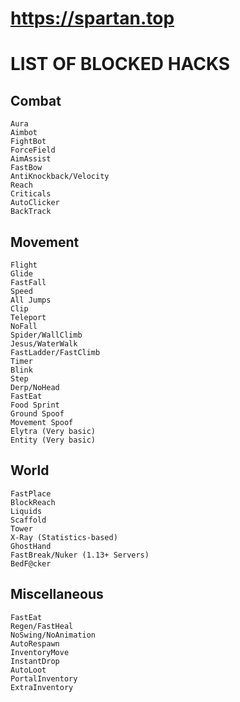 # https://spartan.top
# LIST OF BLOCKED HACKS

## Combat
```
Aura
Aimbot
FightBot
ForceField
AimAssist
FastBow
AntiKnockback/Velocity
Reach
Criticals
AutoClicker
BackTrack
```

## Movement
```
Flight
Glide
FastFall
Speed
All Jumps
Clip
Teleport
NoFall
Spider/WallClimb
Jesus/WaterWalk
FastLadder/FastClimb
Timer
Blink
Step
Derp/NoHead
FastEat
Food Sprint
Ground Spoof
Movement Spoof
Elytra (Very basic)
Entity (Very basic)
```

## World
```
FastPlace
BlockReach
Liquids
Scaffold
Tower
X-Ray (Statistics-based)
GhostHand
FastBreak/Nuker (1.13+ Servers)
BedF@cker
```

## Miscellaneous
```
FastEat
Regen/FastHeal
NoSwing/NoAnimation
AutoRespawn
InventoryMove
InstantDrop
AutoLoot
PortalInventory
ExtraInventory
```
